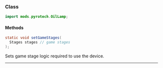 
### Class

```java
import mods.pyrotech.OilLamp;
```

#### Methods

```java
static void setGameStages(
  Stages stages // game stages
);
```

Sets game stage logic required to use the device.

---

